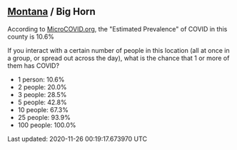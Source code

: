 
## [Montana](/united-states/montana) / Big Horn

According to [MicroCOVID.org](http://microcovid.org),
the "Estimated Prevalence" of COVID in this county is 10.6%

If you interact with a certain number of people in this location
(all at once in a group, or spread out across the day), what is the chance that
1 or more of them has COVID?

- 1 person: 10.6%
- 2 people: 20.0%
- 3 people: 28.5%
- 5 people: 42.8%
- 10 people: 67.3%
- 25 people: 93.9%
- 100 people: 100.0%

Last updated: 2020-11-26 00:19:17.673970 UTC
